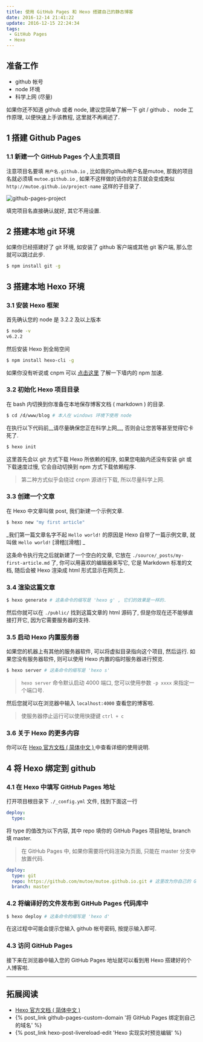 ```yaml
---
title: 使用 GitHub Pages 和 Hexo 搭建自己的静态博客
date: 2016-12-14 21:41:22
update: 2016-12-15 22:24:34
tags:
 - GitHub Pages
 - Hexo
---
```


## 准备工作

* github 帐号
* node 环境
* 科学上网 (尽量)

如果你还不知道 github 或者 node, 建议您简单了解一下 git / github 、 node 工作原理, 以便快速上手该教程, 这里就不再阐述了.

## 1 搭建 Github Pages

### 1.1 新建一个 GitHub Pages 个人主页项目

注意项目名要填 `用户名.github.io` , 比如我的github用户名是mutoe, 那我的项目名就必须填 `mutoe.github.io` , 如果不这样做的话你的主页就会变成类似 `http://mutoe.github.io/project-name` 这样的子目录了.

![github-pages-project](github-pages-project.jpg)

填完项目名直接确认就好, 其它不用设置.

<!-- more -->

## 2 搭建本地 git 环境

如果你已经搭建好了 git 环境, 如安装了 github 客户端或其他 git 客户端, 那么您就可以跳过此步.

``` bash
$ npm install git -g
```

## 3 搭建本地 Hexo 环境

### 3.1 安装 Hexo 框架

首先确认您的 node 是 3.2.2 及以上版本

``` bash
$ node -v
v6.2.2
```

然后安装 Hexo 到全局空间

``` bash
$ npm install hexo-cli -g
```
如果你没有听说或 cnpm 可以 [点击这里](http://npm.taobao.org/) 了解一下墙内的 npm 加速.

### 3.2 初始化 Hexo 项目目录

在 bash 内切换到你准备在本地保存博客文档 ( markdown ) 的目录.

``` bash
$ cd /d/www/blog # 本人在 windows 环境下使用 node
```

在执行以下代码前__请尽量确保您正在科学上网__, 否则会让您苦等甚至觉得它卡死了.

``` bash
$ hexo init
```
这里首先会以 git 方式下载 Hexo 所依赖的程序, 如果您电脑内还没有安装 git 或下载速度过慢, 它会自动切换到 npm 方式下载依赖程序.

> 第二种方式似乎会绕过 cnpm 源进行下载, 所以尽量科学上网.

### 3.3 创建一个文章

在 Hexo 中文章叫做 post, 我们新建一个示例文章.

``` bash
$ hexo new "my first article"
```
_我们第一篇文章名字不起 `Hello world!` 的原因是 Hexo 自带了一篇示例文章, 就叫做 `Hello world!` [滑稽][滑稽] _

这条命令执行完之后就新建了一个空白的文章, 它放在 `./source/_posts/my-first-article.md` 了, 你可以用喜欢的编辑器来写它, 它是 Markdown 标准的文档, 随后会被 Hexo 渲染成 html 形式显示在网页上.

### 3.4 渲染这篇文章

``` bash
$ hexo generate # 这条命令的缩写是 'hexo g' , 它们的效果是一样的.
```

然后你就可以在 `./public/` 找到这篇文章的 html 源码了, 但是你现在还不能够直接打开它, 因为它需要服务器的支持.

### 3.5 启动 Hexo 内置服务器

如果您的机器上有其他的服务器软件, 可以将虚拟目录指向这个项目, 然后运行. 如果您没有服务器软件, 则可以使用 Hexo 内置的临时服务器进行预览.

``` bash
$ hexo server # 这条命令的缩写是 'hexo s'
```
> `hexo server` 命令默认启动 4000 端口, 您可以使用参数 `-p xxxx` 来指定一个端口号.

然后您就可以在浏览器中输入 `localhost:4000` 查看您的博客啦.

> 使服务器停止运行可以使用快捷键 `ctrl + c`

### 3.6 关于 Hexo 的更多内容

你可以在 [Hexo 官方文档 ( 简体中文 ) ](https://hexo.io/zh-cn/docs/index.html) 中查看详细的使用说明.

## 4 将 Hexo 绑定到 github

### 4.1 在 Hexo 中填写 GitHub Pages 地址

打开项目根目录下 `./_config.yml` 文件, 找到下面这一行

``` yaml
deploy:
  type:
```

将 type 的值改为以下内容, 其中 repo 填你的 GitHub Pages 项目地址, branch 填 master.

> 在 GitHub Pages 中, 如果你需要将代码渲染为页面, 只能在 master 分支中放置代码.

``` yaml
deploy:
  type: git
  repo: https://github.com/mutoe/mutoe.github.io.git # 这里改为你自己的 GitHub Pages 地址
  branch: master
```

### 4.2 将编译好的文件发布到 GitHub Pages 代码库中

``` bash
$ hexo deploy # 这条命令的缩写是 'hexo d'
```
在这过程中可能会提示您输入 github 帐号密码, 按提示输入即可.

### 4.3 访问 GitHub Pages

接下来在浏览器中输入您的 GitHub Pages 地址就可以看到用 Hexo 搭建好的个人博客啦.

----

## 拓展阅读

* [Hexo 官方文档 ( 简体中文 ) ](https://hexo.io/zh-cn/docs/index.html)
* {% post_link github-pages-custom-domain '将 GitHub Pages 绑定到自己的域名' %}
* {% post_link hexo-post-livereload-edit 'Hexo 实现实时预览编辑' %}
